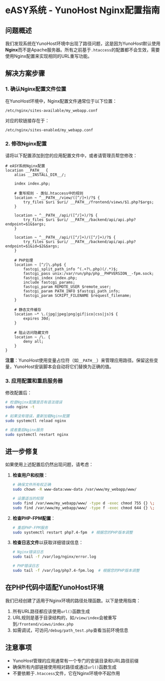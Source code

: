 # eASY系统 - YunoHost Nginx配置指南

## 问题概述

我们发现系统在YunoHost环境中出现了路径问题，这是因为YunoHost默认使用**Nginx**而不是Apache服务器。所有之前基于`.htaccess`的配置都不会生效，需要使用Nginx配置来实现相同的URL重写功能。

## 解决方案步骤

### 1. 确认Nginx配置文件位置

在YunoHost环境中，Nginx配置文件通常位于以下位置：

```
/etc/nginx/sites-available/my_webapp.conf
```

对应的软链接存在于：

```
/etc/nginx/sites-enabled/my_webapp.conf
```

### 2. 修改Nginx配置

请将以下配置添加到您的应用配置文件中，或者请管理员帮您修改：

```nginx
# eASY系统Nginx配置
location __PATH__ {
    alias __INSTALL_DIR__/;
    
    index index.php;
    
    # 重写规则 - 类似.htaccess中的规则
    location ~ ^__PATH__/view/([^/]+)/?$ {
        try_files $uri $uri/ __PATH__/frontend/views/$1.php?$args;
    }
    
    location ~ ^__PATH__/api/([^/]+)/?$ {
        try_files $uri $uri/ __PATH__/backend/api/api.php?endpoint=$1&$args;
    }
    
    location ~ ^__PATH__/api/([^/]+)/([^/]+)/?$ {
        try_files $uri $uri/ __PATH__/backend/api/api.php?endpoint=$1&id=$2&$args;
    }
    
    # PHP处理
    location ~ [^/]\.php$ {
        fastcgi_split_path_info ^(.+?\.php)(/.*)$;
        fastcgi_pass unix:/var/run/php/php__PHPVERSION__-fpm.sock;
        fastcgi_index index.php;
        include fastcgi_params;
        fastcgi_param REMOTE_USER $remote_user;
        fastcgi_param PATH_INFO $fastcgi_path_info;
        fastcgi_param SCRIPT_FILENAME $request_filename;
    }
    
    # 静态文件缓存
    location ~* \.(jpg|jpeg|png|gif|ico|css|js)$ {
        expires 30d;
    }
    
    # 阻止访问隐藏文件
    location ~ /\. {
        deny all;
    }
}
```

**注意**：YunoHost使用变量占位符（如`__PATH__`）来管理应用路径。保留这些变量，YunoHost安装脚本会自动将它们替换为正确的值。

### 3. 应用配置和重启服务器

修改配置后：

```bash
# 检查Nginx配置是否有语法错误
sudo nginx -t

# 如果没有错误，重新加载Nginx配置
sudo systemctl reload nginx

# 或者重启Nginx服务
sudo systemctl restart nginx
```

## 进一步修复

如果使用上述配置后仍然出现问题，请考虑：

1. **检查用户和权限**：
   ```bash
   # 确保文件所有权正确
   sudo chown -R www-data:www-data /var/www/my_webapp/www/
   
   # 设置适当的权限
   sudo find /var/www/my_webapp/www/ -type d -exec chmod 755 {} \;
   sudo find /var/www/my_webapp/www/ -type f -exec chmod 644 {} \;
   ```

2. **检查PHP-FPM配置**：
   ```bash
   # 重启PHP-FPM服务
   sudo systemctl restart php7.4-fpm  # 根据您的PHP版本调整
   ```

3. **检查日志文件**以获取详细错误信息：
   ```bash
   # Nginx错误日志
   sudo tail -f /var/log/nginx/error.log
   
   # PHP错误日志
   sudo tail -f /var/log/php7.4-fpm.log  # 根据您的PHP版本调整
   ```

## 在PHP代码中适配YunoHost环境

我们已经创建了适用于Nginx环境的路径处理函数。以下是使用指南：

1. 所有URL路径都应该使用`url()`函数生成
2. URL规则是基于目录结构的，如`/view/index`会被重写到`/frontend/views/index.php`
3. 如需调试，可访问`/debug/path_test.php`查看当前环境信息

## 注意事项

- YunoHost管理的应用通常有一个专门的安装目录和URL路径前缀
- 确保所有内部链接使用相对路径或通过`url()`函数生成
- 不要依赖于`.htaccess`文件，它在Nginx环境中不起作用 